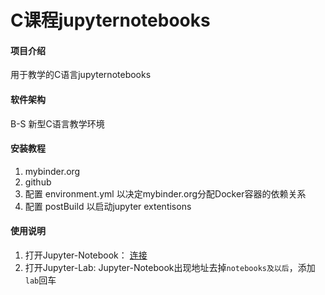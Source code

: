 # C课程jupyternotebooks

#### 项目介绍
用于教学的C语言jupyternotebooks

#### 软件架构
B-S 新型C语言教学环境
#### 安装教程
1. mybinder.org
2. github
3. 配置 environment.yml 以决定mybinder.org分配Docker容器的依赖关系
4. 配置 postBuild 以启动jupyter extentisons
#### 使用说明
1. 打开Jupyter-Notebook： [连接](https://hub.mybinder.org/user/hilhert-c_course_jupyter-n17jdciy/notebooks/Class2_pub.ipynb) 
2. 打开Jupyter-Lab: Jupyter-Notebook出现地址去掉`notebooks及以后`，添加`lab`回车
